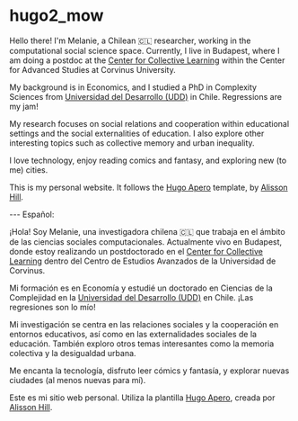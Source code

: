 # hugo2_mow


Hello there! I'm Melanie, a Chilean 🇨🇱 researcher, working in the computational social science space. Currently, I live in Budapest, where I am doing a postdoc at the [Center for Collective Learning](https://centerforcollectivelearning.org/) within the Center for Advanced Studies at Corvinus University.

My background is in Economics, and I studied a PhD in Complexity Sciences from [Universidad del Desarrollo (UDD)](https://complejidadsocial.udd.cl/) in Chile. Regressions are my jam!

My research focuses on social relations and cooperation within educational settings and the social externalities of education. I also explore other interesting topics such as collective memory and urban inequality.

I love technology, enjoy reading comics and fantasy, and exploring new (to me) cities.

This is my personal website. It follows the [Hugo Apero](https://hugo-apero.netlify.app) template, by [Alisson Hill](https://www.apreshill.com).


--- Español:

¡Hola! Soy Melanie, una investigadora chilena 🇨🇱 que trabaja en el ámbito de las ciencias sociales computacionales. Actualmente vivo en Budapest, donde estoy realizando un postdoctorado en el [Center for Collective Learning](https://centerforcollectivelearning.org/) dentro del Centro de Estudios Avanzados de la Universidad de Corvinus.

Mi formación es en Economía y estudié un doctorado en Ciencias de la Complejidad en la [Universidad del Desarrollo (UDD)](https://complejidadsocial.udd.cl/) en Chile. ¡Las regresiones son lo mío!

Mi investigación se centra en las relaciones sociales y la cooperación en entornos educativos, así como en las externalidades sociales de la educación. También exploro otros temas interesantes como la memoria colectiva y la desigualdad urbana.

Me encanta la tecnología, disfruto leer cómics y fantasía, y explorar nuevas ciudades (al menos nuevas para mí).

Este es mi sitio web personal. Utiliza la plantilla [Hugo Apero](https://hugo-apero.netlify.app), creada por [Alisson Hill](https://www.apreshill.com).
